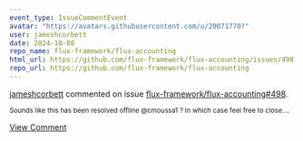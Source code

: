 ```yaml
---
event_type: IssueCommentEvent
avatar: "https://avatars.githubusercontent.com/u/20071770?"
user: jameshcorbett
date: 2024-10-08
repo_name: flux-framework/flux-accounting
html_url: https://github.com/flux-framework/flux-accounting/issues/498
repo_url: https://github.com/flux-framework/flux-accounting
---
```


<a href='https://github.com/jameshcorbett' target='_blank'>jameshcorbett</a> commented on issue <a href='https://github.com/flux-framework/flux-accounting/issues/498' target='_blank'>flux-framework/flux-accounting#498</a>.

<small>Sounds like this has been resolved offline @cmoussa1 ? In which case feel free to close....</small>

<a href='https://github.com/flux-framework/flux-accounting/issues/498' target='_blank'>View Comment</a>